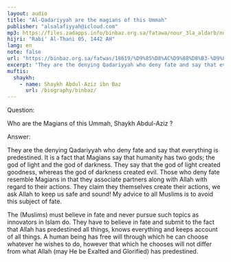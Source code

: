```yaml
---
layout: audio
title: "Al-Qadariyyah are the magians of this Ummah"
publisher: "alsalafiyyah@icloud.com"
mp3: https://files.zadapps.info/binbaz.org.sa/fatawa/nour_3la_aldarb/nour_935/nour_93503.mp3
hijri: "Rabi' Al-Thani 05, 1442 AH"
lang: en
note: false
url: "https://binbaz.org.sa/fatwas/18619/%D9%85%D8%AC%D9%88%D8%B3-%D9%87%D8%B0%D9%87-%D8%A7%D9%84%D8%A7%D9%85%D8%A9"
excerpt: "They are the denying Qadariyyah who deny fate and say that everything is predestined. It is a fact that Magians say that humanity has two gods; the god of light and the god of darkness."
muftis:
  shaykh: 
    - name: Shaykh Abdul-Aziz ibn Baz
      url: /biography/binbaz/
---
```


Question:

Who are the Magians of this Ummah, Shaykh Abdul-Aziz ?

Answer:

They are the denying Qadariyyah who deny fate and say that everything is predestined. It is a fact that Magians say that humanity has two gods; the god of light and the god of darkness. They say that the god of light created goodness, whereas the god of darkness created evil. Those who deny fate resemble Magians in that they associate partners along with Allah with regard to their actions. They claim they themselves create their actions, we ask Allah to keep us safe and sound! My advice to all Muslims is to avoid this subject of fate. 

The (Muslims) must believe in fate and never pursue such topics as innovators in Islam do. They have to believe in fate and submit to the fact that Allah has predestined all things, knows everything and keeps account of all things. A human being has free will through which he can choose whatever he wishes to do, however that which he chooses will not differ from what Allah (may He be Exalted and Glorified) has predestined. 
